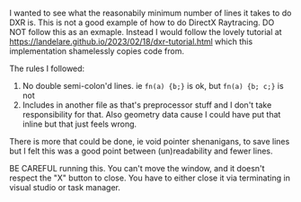 I wanted to see what the reasonabily minimum number of lines it takes to do DXR is. This is not a good example of how to do DirectX Raytracing. DO NOT follow this as an exmaple. Instead I would follow the lovely tutorial at https://landelare.github.io/2023/02/18/dxr-tutorial.html which this implementation shamelessly copies code from.

The rules I followed:
  1. No double semi-colon'd lines. ie `fn(a) {b;}` is ok, but `fn(a) {b; c;}` is not
  2. Includes in another file as that's preprocessor stuff and I don't take responsibility for that. Also geometry data cause I could have put that inline but that just feels wrong.

There is more that could be done, ie void pointer shenanigans, to save lines but I felt this was a good point between (un)readability and fewer lines.

BE CAREFUL running this. You can't move the window, and it doesn't respect the "X" button to close. You have to either close it via terminating in visual studio or task manager.
